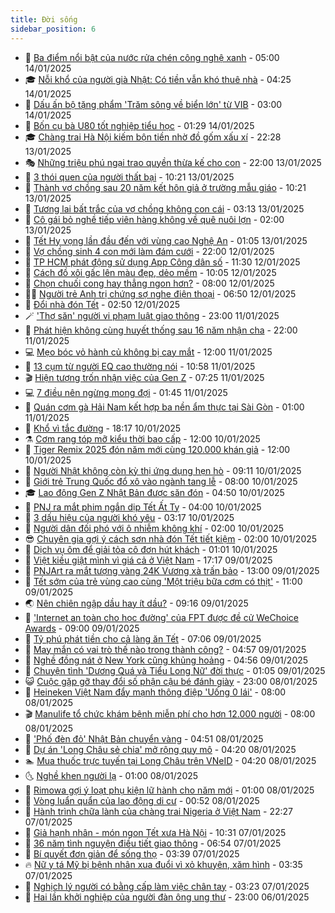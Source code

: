 ```yaml
---
title: Đời sống
sidebar_position: 6
---
```


<!-- vnexpress-doi-song:START -->
- 🚀 [Ba điểm nổi bật của nước rửa chén công nghệ xanh](https://vnexpress.net/ba-diem-noi-bat-cua-nuoc-rua-chen-cong-nghe-xanh-4838751.html) - 05:00 14/01/2025
- 🎓 [Nỗi khổ của người già Nhật: Có tiền vẫn khó thuê nhà](https://vnexpress.net/noi-kho-cua-nguoi-gia-nhat-co-tien-van-kho-thue-nha-4838326.html) - 04:25 14/01/2025
- 🚦 [Dấu ấn bộ tặng phẩm &#39;Trăm sông về biển lớn&#39; từ VIB](https://vnexpress.net/dau-an-bo-tang-pham-tram-song-ve-bien-lon-tu-vib-4837217.html) - 03:00 14/01/2025
- 🦣 [Bốn cụ bà U80 tốt nghiệp tiểu học](https://vnexpress.net/bon-cu-ba-u80-tot-nghiep-tieu-hoc-4838343.html) - 01:29 14/01/2025
- 🎓 [Chàng trai Hà Nội kiếm bộn tiền nhờ đồ gốm xấu xí](https://vnexpress.net/chang-trai-ha-noi-kiem-bon-tien-nho-do-gom-xau-xi-4838791.html) - 22:28 13/01/2025
- 🎭 [Những triệu phú ngại trao quyền thừa kế cho con](https://vnexpress.net/nhung-trieu-phu-ngai-trao-quyen-thua-ke-cho-con-4838710.html) - 22:00 13/01/2025
- 🦅 [3 thói quen của người thất bại](https://vnexpress.net/3-thoi-quen-cua-nguoi-that-bai-4838396.html) - 10:21 13/01/2025
- 🎃 [Thành vợ chồng sau 20 năm kết hôn giả ở trường mẫu giáo](https://vnexpress.net/thanh-vo-chong-sau-20-nam-ket-hon-gia-o-truong-mau-giao-4838275.html) - 10:21 13/01/2025
- 💪 [Tương lai bất trắc của vợ chồng không con cái](https://vnexpress.net/tuong-lai-bat-trac-cua-vo-chong-khong-con-cai-4838285.html) - 03:13 13/01/2025
- 🐻 [Cô gái bỏ nghề tiếp viên hàng không về quê nuôi lợn](https://vnexpress.net/co-gai-bo-nghe-tiep-vien-hang-khong-ve-que-nuoi-lon-4838436.html) - 02:00 13/01/2025
- 🧠 [Tết Hy vọng lần đầu đến với vùng cao Nghệ An](https://vnexpress.net/tet-hy-vong-lan-dau-den-voi-vung-cao-nghe-an-4838356.html) - 01:05 13/01/2025
- 🐘 [Vợ chồng sinh 4 con mới làm đám cưới](https://vnexpress.net/vo-chong-sinh-4-con-moi-lam-dam-cuoi-4836395.html) - 22:00 12/01/2025
- 👹 [TP HCM phát động sử dụng App Công dân số](https://vnexpress.net/tp-hcm-phat-dong-su-dung-app-cong-dan-so-4838374.html) - 11:30 12/01/2025
- 💂 [Cách đồ xôi gấc lên màu đẹp, dẻo mềm](https://vnexpress.net/cach-do-xoi-gac-len-mau-dep-deo-mem-4838332.html) - 10:05 12/01/2025
- 🦍 [Chọn chuối cong hay thẳng ngon hơn?](https://vnexpress.net/chon-chuoi-cong-hay-thang-ngon-hon-4834912.html) - 08:00 12/01/2025
- 🧑‍🏫 [Người trẻ Anh trị chứng sợ nghe điện thoại](https://vnexpress.net/nguoi-tre-anh-tri-chung-so-nghe-dien-thoai-4838303.html) - 06:50 12/01/2025
- 🧰 [Đổi nhà đón Tết](https://vnexpress.net/doi-nha-don-tet-4838111.html) - 02:50 12/01/2025
- 🪄 [&#39;Thợ săn&#39; người vi phạm luật giao thông](https://vnexpress.net/tho-san-nguoi-vi-pham-luat-giao-thong-4837944.html) - 23:00 11/01/2025
- 🐲 [Phát hiện không cùng huyết thống sau 16 năm nhận cha](https://vnexpress.net/phat-hien-khong-cung-huyet-thong-sau-16-nam-nhan-cha-4837327.html) - 22:00 11/01/2025
- 💻 [Mẹo bóc vỏ hành củ không bị cay mắt](https://vnexpress.net/meo-boc-vo-hanh-cu-khong-bi-cay-mat-4838143.html) - 12:00 11/01/2025
- 🐘 [13 cụm từ người EQ cao thường nói](https://vnexpress.net/13-cum-tu-nguoi-eq-cao-thuong-noi-4838043.html) - 10:58 11/01/2025
- 🎬 [Hiện tượng trốn nhận việc của Gen Z](https://vnexpress.net/hien-tuong-tron-nhan-viec-cua-gen-z-4838101.html) - 07:25 11/01/2025
- 💻 [7 điều nên ngừng mong đợi](https://vnexpress.net/7-dieu-nen-ngung-mong-doi-4837988.html) - 01:45 11/01/2025
- 🧰 [Quán cơm gà Hải Nam kết hợp ba nền ẩm thực tại Sài Gòn](https://vnexpress.net/quan-com-ga-hai-nam-ket-hop-ba-nen-am-thuc-tai-sai-gon-4826548.html) - 01:00 11/01/2025
- 🫣 [Khổ vì tắc đường](https://vnexpress.net/kho-vi-tac-duong-4837932.html) - 18:17 10/01/2025
- ⚗️ [Cơm rang tóp mỡ kiểu thời bao cấp](https://vnexpress.net/com-rang-top-mo-kieu-thoi-bao-cap-4837456.html) - 12:00 10/01/2025
- 🌊 [Tiger Remix 2025 đón năm mới cùng 120.000 khán giả](https://vnexpress.net/tiger-remix-2025-don-nam-moi-cung-120-000-khan-gia-4837837.html) - 12:00 10/01/2025
- 💃 [Người Nhật không còn kỳ thị ứng dụng hẹn hò](https://vnexpress.net/nguoi-nhat-khong-con-ky-thi-ung-dung-hen-ho-4837757.html) - 09:11 10/01/2025
- 🦆 [Giới trẻ Trung Quốc đổ xô vào ngành tang lễ](https://vnexpress.net/gioi-tre-trung-quoc-do-xo-vao-nganh-tang-le-4837735.html) - 08:00 10/01/2025
- 🎓 [Lao động Gen Z Nhật Bản được săn đón](https://vnexpress.net/lao-dong-gen-z-nhat-ban-duoc-san-don-4837687.html) - 04:50 10/01/2025
- 💪 [PNJ ra mắt phim ngắn dịp Tết Ất Tỵ](https://vnexpress.net/pnj-ra-mat-phim-ngan-dip-tet-at-ty-4837698.html) - 04:00 10/01/2025
- 🤔 [3 dấu hiệu của người khó yêu](https://vnexpress.net/3-dau-hieu-cua-nguoi-kho-yeu-4837461.html) - 03:17 10/01/2025
- 🧰 [Người dân đối phó với ô nhiễm không khí](https://vnexpress.net/nguoi-dan-doi-pho-voi-o-nhiem-khong-khi-4837560.html) - 02:00 10/01/2025
- 😎 [Chuyên gia gợi ý cách sơn nhà đón Tết tiết kiệm](https://vnexpress.net/chuyen-gia-goi-y-cach-son-nha-don-tet-tiet-kiem-4836387.html) - 02:00 10/01/2025
- 🌮 [Dịch vụ ôm để giải tỏa cô đơn hút khách](https://vnexpress.net/dich-vu-om-de-giai-toa-co-don-hut-khach-4837548.html) - 01:01 10/01/2025
- 🧠 [Việt kiều giật mình vì giá cả ở Việt Nam](https://vnexpress.net/viet-kieu-giat-minh-vi-gia-ca-o-viet-nam-4836713.html) - 17:17 09/01/2025
- 🎡 [PNJArt ra mắt tượng vàng 24K Vương xà trấn bảo](https://vnexpress.net/pnjart-ra-mat-tuong-vang-24k-vuong-xa-tran-bao-4837402.html) - 13:00 09/01/2025
- 🎡 [Tết sớm của trẻ vùng cao cùng &#39;Một triệu bữa cơm có thịt&#39;](https://vnexpress.net/tet-som-cua-tre-vung-cao-cung-mot-trieu-bua-com-co-thit-4837467.html) - 11:00 09/01/2025
- 🌏 [Nên chiên ngập dầu hay ít dầu?](https://vnexpress.net/nen-chien-ngap-dau-hay-it-dau-4837453.html) - 09:16 09/01/2025
- 🐻 [&#39;Internet an toàn cho học đường&#39; của FPT được đề cử WeChoice Awards](https://vnexpress.net/internet-an-toan-cho-hoc-duong-cua-fpt-duoc-de-cu-wechoice-awards-4837435.html) - 09:00 09/01/2025
- 💂 [Tỷ phú phát tiền cho cả làng ăn Tết](https://vnexpress.net/ty-phu-phat-tien-cho-ca-lang-an-tet-4837312.html) - 07:06 09/01/2025
- 🥸 [May mắn có vai trò thế nào trong thành công?](https://vnexpress.net/may-man-co-vai-tro-the-nao-trong-thanh-cong-4837046.html) - 04:57 09/01/2025
- 🌋 [Nghề đồng nát ở New York cũng khủng hoảng](https://vnexpress.net/nghe-dong-nat-o-new-york-cung-khung-hoang-4837278.html) - 04:56 09/01/2025
- 🦩 [Chuyện tình &#39;Dương Quá và Tiểu Long Nữ&#39; đời thực](https://vnexpress.net/chuyen-tinh-duong-qua-va-tieu-long-nu-doi-thuc-4836439.html) - 01:05 09/01/2025
- 😺 [Cuộc gặp gỡ thay đổi số phận cậu bé đánh giày](https://vnexpress.net/cuoc-gap-go-thay-doi-so-phan-cau-be-danh-giay-4833602.html) - 23:00 08/01/2025
- 🐻 [Heineken Việt Nam đẩy mạnh thông điệp &#39;Uống 0 lái&#39;](https://vnexpress.net/heineken-viet-nam-day-manh-thong-diep-uong-0-lai-4836963.html) - 08:00 08/01/2025
- 🎬 [Manulife tổ chức khám bệnh miễn phí cho hơn 12.000 người](https://vnexpress.net/manulife-to-chuc-kham-benh-mien-phi-cho-hon-12-000-nguoi-4836956.html) - 08:00 08/01/2025
- 🎊 [&#39;Phố đèn đỏ&#39; Nhật Bản chuyển vàng](https://vnexpress.net/pho-den-do-nhat-ban-chuyen-vang-4836845.html) - 04:51 08/01/2025
- 💄 [Dự án &#39;Long Châu sẻ chia&#39; mở rộng quy mô](https://vnexpress.net/du-an-long-chau-se-chia-mo-rong-quy-mo-4836652.html) - 04:20 08/01/2025
- 🏊 [Mua thuốc trực tuyến tại Long Châu trên VNeID](https://vnexpress.net/mua-thuoc-truc-tuyen-tai-long-chau-tren-vneid-4836243.html) - 04:20 08/01/2025
- 🌜 [Nghề khen người lạ](https://vnexpress.net/nghe-khen-nguoi-la-4836712.html) - 01:00 08/01/2025
- 🤡 [Rimowa gợi ý loạt phụ kiện lữ hành cho năm mới](https://vnexpress.net/rimowa-goi-y-loat-phu-kien-lu-hanh-cho-nam-moi-4834632.html) - 01:00 08/01/2025
- 🥰 [Vòng luẩn quẩn của lao động di cư](https://vnexpress.net/vong-luan-quan-cua-lao-dong-di-cu-4836455.html) - 00:52 08/01/2025
- 🦍 [Hành trình chữa lành của chàng trai Nigeria ở Việt Nam](https://vnexpress.net/hanh-trinh-chua-lanh-cua-chang-trai-nigeria-o-viet-nam-4836485.html) - 22:27 07/01/2025
- 🫣 [Giả hạnh nhân - món ngon Tết xưa Hà Nội](https://vnexpress.net/gia-hanh-nhan-mon-ngon-tet-xua-ha-noi-4835734.html) - 10:31 07/01/2025
- 🚦 [36 năm tình nguyện điều tiết giao thông](https://vnexpress.net/36-nam-tinh-nguyen-dieu-tiet-giao-thong-4835651.html) - 06:54 07/01/2025
- 🐘 [Bí quyết đơn giản để sống thọ](https://vnexpress.net/bi-quyet-don-gian-de-song-tho-4836082.html) - 03:39 07/01/2025
- 🔥 [Nữ y tá Mỹ bị bệnh nhân xua đuổi vì xỏ khuyên, xăm hình](https://vnexpress.net/nu-y-ta-my-bi-benh-nhan-xua-duoi-vi-xo-khuyen-xam-hinh-4836293.html) - 03:35 07/01/2025
- 🎃 [Nghịch lý người có bằng cấp làm việc chân tay](https://vnexpress.net/nghich-ly-nguoi-co-bang-cap-lam-viec-chan-tay-4836289.html) - 03:23 07/01/2025
- 🥳 [Hai lần khởi nghiệp của người đàn ông ung thư](https://vnexpress.net/hai-lan-khoi-nghiep-cua-nguoi-dan-ong-ung-thu-4829465.html) - 23:00 06/01/2025<!-- vnexpress-doi-song:END -->
